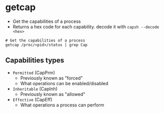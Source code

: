 # getcap

- Get the capabilities of a process
- Returns a hex code for each capability. decode it with `capsh --decode <hex>`

```shell
# Get the capabilities of a process
getcap /proc/<pid>/status | grep Cap
```

## Capabilities types

- `Permitted` (CapPrm)
  - Previously known as "forced"
  - What operations can be enabled/disabled
- `Inheritable` (CapInh)
  - Previously known as "allowed"
- `Effective` (CapEff)
  - What operations a process can perform
